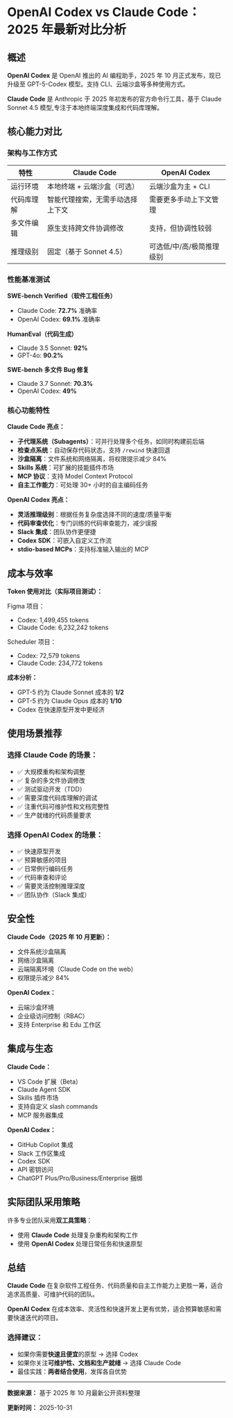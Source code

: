 # OpenAI Codex vs Claude Code：2025 年最新对比分析

## 概述

**OpenAI Codex** 是 OpenAI 推出的 AI 编程助手，2025 年 10 月正式发布，现已升级至 GPT-5-Codex 模型。支持 CLI、云端沙盒等多种使用方式。

**Claude Code** 是 Anthropic 于 2025 年初发布的官方命令行工具，基于 Claude Sonnet 4.5 模型,专注于本地终端深度集成和代码库理解。

## 核心能力对比

### 架构与工作方式

| 特性 | Claude Code | OpenAI Codex |
|------|-------------|--------------|
| 运行环境 | 本地终端 + 云端沙盒（可选） | 云端沙盒为主 + CLI |
| 代码库理解 | 智能代理搜索，无需手动选择上下文 | 需要更多手动上下文管理 |
| 多文件编辑 | 原生支持跨文件协调修改 | 支持，但协调性较弱 |
| 推理级别 | 固定（基于 Sonnet 4.5） | 可选低/中/高/极简推理级别 |

### 性能基准测试

**SWE-bench Verified（软件工程任务）**
- Claude Code: **72.7%** 准确率
- OpenAI Codex: **69.1%** 准确率

**HumanEval（代码生成）**
- Claude 3.5 Sonnet: **92%**
- GPT-4o: **90.2%**

**SWE-bench 多文件 Bug 修复**
- Claude 3.7 Sonnet: **70.3%**
- OpenAI Codex: **49%**

### 核心功能特性

**Claude Code 亮点：**
- **子代理系统（Subagents）**：可并行处理多个任务，如同时构建前后端
- **检查点系统**：自动保存代码状态，支持 `/rewind` 快速回退
- **沙盒隔离**：文件系统和网络隔离，将权限提示减少 84%
- **Skills 系统**：可扩展的技能插件市场
- **MCP 协议**：支持 Model Context Protocol
- **自主工作能力**：可处理 30+ 小时的自主编码任务

**OpenAI Codex 亮点：**
- **灵活推理级别**：根据任务复杂度选择不同的速度/质量平衡
- **代码审查优化**：专门训练的代码审查能力，减少误报
- **Slack 集成**：团队协作更便捷
- **Codex SDK**：可嵌入自定义工作流
- **stdio-based MCPs**：支持标准输入输出的 MCP

## 成本与效率

**Token 使用对比（实际项目测试）：**

Figma 项目：
- Codex: 1,499,455 tokens
- Claude Code: 6,232,242 tokens

Scheduler 项目：
- Codex: 72,579 tokens
- Claude Code: 234,772 tokens

**成本分析：**
- GPT-5 约为 Claude Sonnet 成本的 **1/2**
- GPT-5 约为 Claude Opus 成本的 **1/10**
- Codex 在快速原型开发中更经济

## 使用场景推荐

### 选择 Claude Code 的场景：
- ✅ 大规模重构和架构调整
- ✅ 复杂的多文件协调修改
- ✅ 测试驱动开发（TDD）
- ✅ 需要深度代码库理解的调试
- ✅ 注重代码可维护性和文档完整性
- ✅ 生产就绪的代码质量要求

### 选择 OpenAI Codex 的场景：
- ✅ 快速原型开发
- ✅ 预算敏感的项目
- ✅ 日常例行编码任务
- ✅ 代码审查和评论
- ✅ 需要灵活控制推理深度
- ✅ 团队协作（Slack 集成）

## 安全性

**Claude Code（2025 年 10 月更新）：**
- 文件系统沙盒隔离
- 网络沙盒隔离
- 云端隔离环境（Claude Code on the web）
- 权限提示减少 84%

**OpenAI Codex：**
- 云端沙盒环境
- 企业级访问控制（RBAC）
- 支持 Enterprise 和 Edu 工作区

## 集成与生态

**Claude Code：**
- VS Code 扩展（Beta）
- Claude Agent SDK
- Skills 插件市场
- 支持自定义 slash commands
- MCP 服务器集成

**OpenAI Codex：**
- GitHub Copilot 集成
- Slack 工作区集成
- Codex SDK
- API 密钥访问
- ChatGPT Plus/Pro/Business/Enterprise 捆绑

## 实际团队采用策略

许多专业团队采用**双工具策略**：
- 使用 **Claude Code** 处理复杂重构和架构工作
- 使用 **OpenAI Codex** 处理日常任务和快速原型

## 总结

**Claude Code** 在复杂软件工程任务、代码质量和自主工作能力上更胜一筹，适合追求高质量、可维护代码的团队。

**OpenAI Codex** 在成本效率、灵活性和快速开发上更有优势，适合预算敏感和需要快速迭代的项目。

### 选择建议：
- 如果你需要**快速且便宜**的原型 → 选择 Codex
- 如果你关注**可维护性、文档和生产就绪** → 选择 Claude Code
- 最佳实践：**两者结合使用**，发挥各自优势

---

**数据来源：** 基于 2025 年 10 月最新公开资料整理

**更新时间：** 2025-10-31
